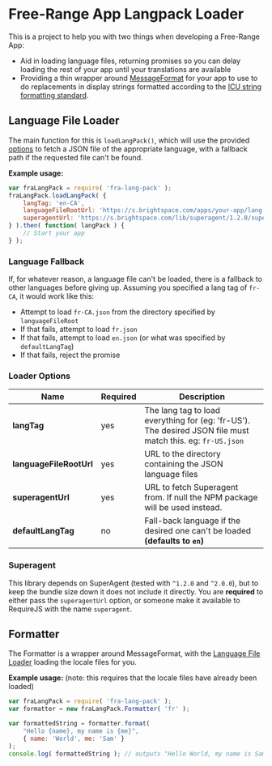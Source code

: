 # Free-Range App Langpack Loader

This is a project to help you with two things when developing a Free-Range App:

- Aid in loading language files, returning promises so you can delay loading the rest of your app
  until your translations are available
- Providing a thin wrapper around [MessageFormat][messageFormat] for your app to use to do replacements in display
  strings formatted according to the [ICU string formatting standard][icu].

## Language File Loader

The main function for this is `loadLangPack()`, which will use the provided
[options](#loader-options) to fetch a JSON file of the appropriate language, with a fallback path
if the requested file can't be found.

**Example usage:**

```JavaScript
var fraLangPack = require( 'fra-lang-pack' );
fraLangPack.loadLangPack( {
    langTag: 'en-CA',
    languageFileRootUrl: 'https://s.brightspace.com/apps/your-app/lang',
    superagentUrl: 'https://s.brightspace.com/lib/superagent/1.2.0/superagent.js'
} ).then( function( langPack ) {
    // Start your app
} );
```

### Language Fallback

If, for whatever reason, a language file can't be loaded, there is a fallback to other languages
before giving up. Assuming you specified a lang tag of `fr-CA`, it would work like this:

- Attempt to load `fr-CA.json` from the directory specified by `languageFileRoot`
- If that fails, attempt to load `fr.json`
- If that fails, attempt to load `en.json` (or what was specified by `defaultLangTag`)
- If that fails, reject the promise

### Loader Options

| Name                    | Required   | Description                                                                                                |
|-------------------------|------------|------------------------------------------------------------------------------------------------------------|
| **langTag**             | yes        | The lang tag to load everything for (eg: 'fr-US'). The desired JSON file must match this. eg: `fr-US.json` |
| **languageFileRootUrl** | yes        | URL to the directory containing the JSON language files                                                    |
| **superagentUrl**       | yes        | URL to fetch Superagent from. If null the NPM package will be used instead.                                |
| **defaultLangTag**      | no         | Fall-back language if the desired one can't be loaded **(defaults to `en`)**                               |

### Superagent

This library depends on SuperAgent (tested with `^1.2.0` and `^2.0.0`), but to keep the bundle size down it does not
include it directly. You are **required** to either pass the `superagentUrl` option, or someone make it available to
RequireJS with the name `superagent`.

## Formatter

The Formatter is a wrapper around MessageFormat, with the [Language File Loader](#language-file-loader)
loading the locale files for you.

**Example usage:**
(note: this requires that the locale files have already been loaded)
 
```JavaScript
var fraLangPack = require( 'fra-lang-pack' );
var formatter = new fraLangPack.Formatter( 'fr' );

var formattedString = formatter.format(
    "Hello {name}, my name is {me}",
    { name: 'World', me: 'Sam' }
);
console.log( formattedString ); // outputs "Hello World, my name is Sam"
```

<!-- Links to external resources -->
[messageFormat]: https://www.npmjs.com/package/messageformat
[icu]: http://userguide.icu-project.org/formatparse/messages